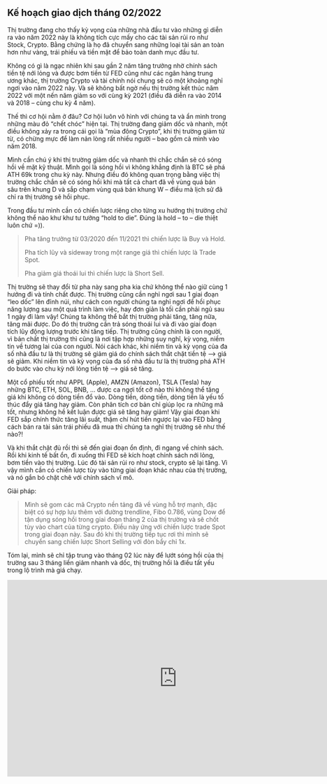 ## Kế hoạch giao dịch tháng 02/2022

Thị trường đang cho thấy kỳ vọng của những nhà đầu tư vào những gì diễn ra vào năm 2022 này là không tích cực mấy cho các tài sản rủi ro như Stock, Crypto. Bằng chứng là họ đã chuyển sang những loại tài sản an toàn hơn như vàng, trái phiếu và tiền mặt để bảo toàn danh mục đầu tư. 

Không có gì là ngạc nhiên khi sau gần 2 năm tăng trưởng nhờ chính sách tiền tệ nới lỏng và được bơm tiền từ FED cũng như các ngân hàng trung ương khác, thị trường Crypto và tài chính nói chung sẽ có một khoảng nghỉ ngơi vào năm 2022 này. Và sẽ không bất ngờ nếu thị trường kết thúc năm 2022 với một nến năm giảm so với cùng kỳ 2021 (điều đã diễn ra vào 2014 và 2018 – cùng chu kỳ 4 năm). 

Thế thì cơ hội nằm ở đâu? Cơ hội luôn vô hình với chúng ta và ẩn mình trong những màu đỏ “chết chóc” hiện tại. Thị trường đang giảm dốc và nhanh, một điều không xảy ra trong cái gọi là “mùa đông Crypto”, khi thị trường giảm từ từ, có chừng mực để làm nản lòng rất nhiều người – bao gồm cả mình vào năm 2018. 

Mình cần chú ý khi thị trường giảm dốc và nhanh thì chắc chắn sẽ có sóng hồi về mặt kỹ thuật. Mình gọi là sóng hồi vì không khẳng định là BTC sẽ phá ATH 69k trong chu kỳ này. Nhưng điều đó không quan trọng bằng việc thị trường chắc chắn sẽ có sóng hồi khi mà tất cả chart đã về vùng quá bán sâu trên khung D và sắp chạm vùng quá bán khung W – điều mà lịch sử đã chỉ ra thị trường sẽ hồi phục. 

Trong đầu tư mình cần có chiến lược riêng cho từng xu hướng thị trường chứ không thể nào khư khư tư tưởng “hold to die”. Đúng là hold – to – die thiệt luôn chứ =)). 

> Pha tăng trưởng từ 03/2020 đến 11/2021 thì chiến lược là Buy và Hold. 
> 
> Pha tích lũy và sideway trong một range giá thì chiến lược là Trade Spot.
> 
> Pha giảm giá thoái lui thì chiến lược là Short Sell.

Thị trường sẽ thay đổi từ pha này sang pha kia chứ không thể nào giữ cùng 1 hướng đi và tính chất được. Thị trường cũng cần nghỉ ngơi sau 1 giai đoạn “leo dốc” lên đỉnh núi, như cách con người chúng ta nghỉ ngơi để hồi phục năng lượng sau một quá trình làm việc, hay đơn giản là tối cần phải ngủ sau 1 ngày đi làm vậy! Chúng ta không thể bắt thị trường phải tăng, tăng nữa, tăng mãi được. Do đó thị trường cần trả sóng thoái lui và đi vào giai đoạn tích lũy động lượng trước khi tăng tiếp. Thị trường cũng chính là con người, vì bản chất thị trường thì cũng là nơi tập hợp những suy nghĩ, kỳ vọng, niềm tin về tương lai của con người. Nói cách khác, khi niềm tin và kỳ vọng của đa số nhà đầu tư là thị trường sẽ giảm giá do chính sách thắt chặt tiền tệ --> giá sẽ giảm. Khi niềm tin và kỳ vọng của đa số nhà đầu tư là thị trường phá ATH do bước vào chu kỳ nới lỏng tiền tệ --> giá sẽ tăng. 

Một cổ phiếu tốt như APPL (Apple), AMZN (Amazon), TSLA (Tesla) hay những BTC, ETH, SOL, BNB, … được ca ngợi tốt cỡ nào thì không thể tăng giá khi không có dòng tiền đổ vào. Dòng tiền, dòng tiền, dòng tiền là yếu tố thúc đẩy giá tăng hay giảm. Còn phân tích cơ bản chỉ giúp lọc ra những mã tốt, nhưng không hề kết luận được giá sẽ tăng hay giảm! Vậy giai đoạn khi FED sắp chính thức tăng lãi suất, thậm chí hút tiền ngược lại vào FED bằng cách bán ra tài sản trái phiếu đã mua thì chúng ta nghĩ thị trường sẽ như thế nào?!

Và khi thắt chặt đủ rồi thì sẽ đến giai đoạn ổn định, đi ngang về chính sách. Rồi khi kinh tế bất ổn, đi xuống thì FED sẽ kích hoạt chính sách nới lỏng, bơm tiền vào thị trường. Lúc đó tài sản rủi ro như stock, crypto sẽ lại tăng. Vì vậy  mình cần có chiến lược tùy vào từng giai đoạn khác nhau của thị trường, và nó gắn bó chặt chẽ với chính sách vĩ mô.

Giải pháp:

> Mình sẽ gom các mã Crypto nền tảng đã về vùng hỗ trợ mạnh, đặc biệt có sự hợp lưu thêm với đường trendline, Fibo 0.786, vùng Dow để tận dụng sóng hồi trong giai đoạn tháng 2 của thị trường và sẽ chốt tùy vào chart của từng crypto. Điều này ứng với chiến lược trade Spot trong giai đoạn này. Sau đó khi thị trường tiếp tục rơi thì mình sẽ chuyển sang chiến lược Short Selling với đòn bẩy chỉ 1x. 

Tóm lại, mình sẽ chỉ tập trung vào tháng 02 lúc này để lướt sóng hồi của thị trường sau 3 tháng liền giảm nhanh và dốc, thị trường hồi là điều tất yếu trong lộ trình mà giá chạy. 

<iframe text-align="center" width="775" height="450" src="https://www.youtube.com/embed/Yka4Jn6qcNY" title="YouTube video player" frameborder="0" allow="accelerometer; autoplay; clipboard-write; encrypted-media; gyroscope; picture-in-picture" allowfullscreen="true"></iframe>
